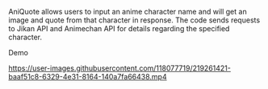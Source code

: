 AniQuote allows users to input an anime character name and will get an image and quote from that character in response.
The code sends requests to Jikan API and Animechan API for details regarding the specified character.

Demo

https://user-images.githubusercontent.com/118077719/219261421-baaf51c8-6329-4e31-8164-140a7fa66438.mp4

